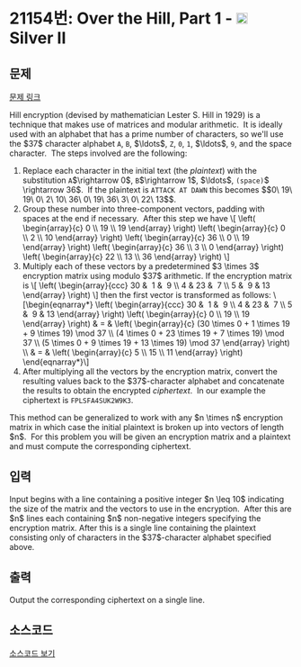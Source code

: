 # 21154번: Over the Hill, Part 1 - <img src="https://static.solved.ac/tier_small/9.svg" style="height:20px" /> Silver II

<!-- performance -->

<!-- 문제 제출 후 깃허브에 푸시를 했을 때 제출한 코드의 성능이 입력될 공간입니다.-->

<!-- end -->

## 문제

[문제 링크](https://boj.kr/21154)


<p>Hill encryption (devised by mathematician Lester S.&nbsp;Hill in 1929) is a technique that makes use of matrices and modular arithmetic. &nbsp;It is ideally used with an alphabet that has a prime number of characters, so we'll use the $37$ character alphabet <code>A</code>, <code>B</code>, $\ldots$, <code>Z</code>, <code>0</code>, <code>1</code>, $\ldots$, <code>9</code>, and the space character. &nbsp;The steps involved are the following:</p>

<ol>
<li>Replace each character in the initial text (the <em>plaintext</em>) with the substitution <code>A</code>$\rightarrow 0$, <code>B</code>$\rightarrow 1$, $\ldots$, <code>(space)</code>$ \rightarrow 36$. &nbsp;If the plaintext is <code>ATTACK AT DAWN</code> this becomes $$0\ 19\ 19\ 0\ 2\ 10\ 36\ 0\ 19\ 36\ 3\ 0\ 22\ 13$$.</li>
<li>Group these number into three-component vectors, padding with spaces at the end if necessary. &nbsp;After this step we have&nbsp;\[ \left( \begin{array}{c} 0 \\ 19 \\ 19 \end{array} \right) \left( \begin{array}{c} 0 \\ 2 \\ 10 \end{array} \right) \left( \begin{array}{c} 36 \\ 0 \\ 19 \end{array} \right) \left( \begin{array}{c} 36 \\ 3 \\ 0 \end{array} \right) \left( \begin{array}{c} 22 \\ 13 \\ 36 \end{array} \right) \]</li>
<li>Multiply each of these vectors by a predetermined $3 \times 3$ encryption matrix using modulo $37$ arithmetic. If the encryption matrix is&nbsp;\[ \left( \begin{array}{ccc} 30 &amp; &nbsp;1 &amp; &nbsp;9 \\ 4 &amp; 23 &amp; &nbsp;7 \\ 5 &amp; &nbsp;9 &amp; 13 \end{array} \right) \]&nbsp;then the first vector is transformed as follows: \[\begin{eqnarray*} \left( \begin{array}{ccc} 30 &amp; &nbsp;1 &amp; &nbsp;9 \\ 4 &amp; 23 &amp; &nbsp;7 \\ 5 &amp; &nbsp;9 &amp; 13 \end{array} \right) \left( \begin{array}{c} 0 \\ 19 \\ 19 \end{array} \right) &amp; = &amp; \left( \begin{array}{c} (30 \times 0 + 1 \times 19 + 9 \times 19) \mod 37 \\ (4 \times 0 + 23 \times 19 + 7 \times 19) \mod 37 \\ (5 \times 0 + 9 \times 19 + 13 \times 19) \mod 37 \end{array} \right) \\ &amp; = &amp; \left( \begin{array}{c} 5 \\ 15 \\ 11 \end{array} \right) \end{eqnarray*}\]</li>
<li>After multiplying all the vectors by the encryption matrix, convert the resulting values back to the $37$-character alphabet and concatenate the results to obtain the encrypted <em>ciphertext</em>. &nbsp;In our example the ciphertext is <code>FPLSFA4SUK2W9K3</code>.</li>
</ol>

<p>This method can be generalized to work with any $n \times n$ encryption matrix in which case the initial plaintext is broken up into vectors of length $n$. &nbsp;For this problem you will be given an encryption matrix and a plaintext and must compute the corresponding ciphertext.</p>



## 입력


<p>Input begins with a line containing a positive integer $n \leq 10$ indicating the size of the matrix and the vectors to use in the encryption. &nbsp;After this are $n$ lines each containing $n$ non-negative integers specifying the encryption matrix. After this is a single line containing the plaintext consisting only of characters in the $37$-character alphabet specified above.</p>



## 출력


<p>Output the corresponding ciphertext on a single line.</p>



## 소스코드

[소스코드 보기](Over%20the%20Hill,%20Part%201.cpp)
